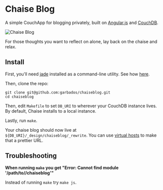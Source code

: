 # Chaise Blog

A simple CouchApp for blogging privately, built on [Angular.js](http://angularjs.org/) and [CouchDB](http://couchdb.apache.org/).

![Chaise Blog](http://eggchair.maxthayer.org/img/1373405131_couch-therapy.jpg)

For those thoughts you want to reflect on alone, lay back on the chaise and relax.

## Install

First, you'll need [jade](http://jade-lang.com/) installed as a command-line utility. See how [here](http://jade-lang.com/command-line/).

Then, clone the repo:

	git clone git@github.com:garbados/chaiseblog.git
	cd chaiseblog

Then, edit `Makefile` to set `DB_URI` to wherever your CouchDB instance lives. By default, Chaise installs to a local instance. 

Lastly, run `make`.

Your chaise blog should now live at `${DB_URI}/_design/chaiseblog/_rewrite`. You can use [virtual hosts](http://couchdb.readthedocs.org/en/latest/configuring.html?highlight=virtual#virtual-hosts) to make that a prettier URL.

## Troubleshooting

**When running `make` you get "Error: Cannot find module '/path/to//chaiseblog'"**

Instead of running `make` try `make js`.